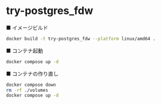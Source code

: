 # try-postgres_fdw

■ イメージビルド

```sh
docker build -t try-postgres_fdw --platform linux/amd64 .
```

■ コンテナ起動

```sh
docker compose up -d
```

■ コンテナの作り直し

```sh
docker compose down
rm -rf ./volumes
docker compose up -d
```
